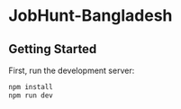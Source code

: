# JobHunt-Bangladesh

## Getting Started

First, run the development server:

```bash
npm install
npm run dev
```
